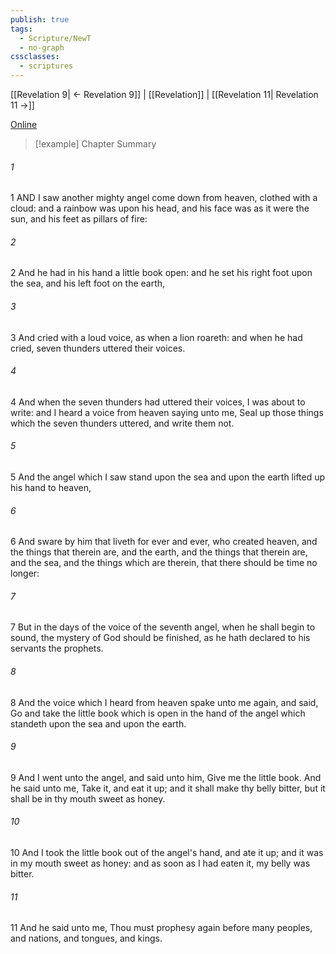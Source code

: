 ```yaml
---
publish: true
tags:
  - Scripture/NewT
  - no-graph
cssclasses:
  - scriptures
---
```

[[Revelation 9| ← Revelation 9]] | [[Revelation]] | [[Revelation 11| Revelation 11 →]]

[Online](https://churchofjesuschrist.org/study/scriptures/nt/rev/10?lang=eng)

>[!example] Chapter Summary
>
###### 1
1 AND I saw another mighty angel come down from heaven, clothed with a cloud: and a rainbow was upon his head, and his face was as it were the sun, and his feet as pillars of fire:
###### 2
2 And he had in his hand a little book open: and he set his right foot upon the sea, and his left foot on the earth,
###### 3
3 And cried with a loud voice, as when a lion roareth: and when he had cried, seven thunders uttered their voices.
###### 4
4 And when the seven thunders had uttered their voices, I was about to write: and I heard a voice from heaven saying unto me, Seal up those things which the seven thunders uttered, and write them not.
###### 5
5 And the angel which I saw stand upon the sea and upon the earth lifted up his hand to heaven,
###### 6
6 And sware by him that liveth for ever and ever, who created heaven, and the things that therein are, and the earth, and the things that therein are, and the sea, and the things which are therein, that there should be time no longer:
###### 7
7 But in the days of the voice of the seventh angel, when he shall begin to sound, the mystery of God should be finished, as he hath declared to his servants the prophets.
###### 8
8 And the voice which I heard from heaven spake unto me again, and said, Go and take the little book which is open in the hand of the angel which standeth upon the sea and upon the earth.
###### 9
9 And I went unto the angel, and said unto him, Give me the little book. And he said unto me, Take it, and eat it up; and it shall make thy belly bitter, but it shall be in thy mouth sweet as honey.
###### 10
10 And I took the little book out of the angel's hand, and ate it up; and it was in my mouth sweet as honey: and as soon as I had eaten it, my belly was bitter.
###### 11
11 And he said unto me, Thou must prophesy again before many peoples, and nations, and tongues, and kings.



